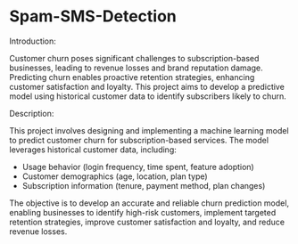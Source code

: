 # Spam-SMS-Detection
Introduction:

Customer churn poses significant challenges to subscription-based businesses, leading to revenue losses and brand reputation damage. Predicting churn enables proactive retention strategies, enhancing customer satisfaction and loyalty. This project aims to develop a predictive model using historical customer data to identify subscribers likely to churn.

Description:

This project involves designing and implementing a machine learning model to predict customer churn for subscription-based services. The model leverages historical customer data, including:

- Usage behavior (login frequency, time spent, feature adoption)
- Customer demographics (age, location, plan type)
- Subscription information (tenure, payment method, plan changes)

The objective is to develop an accurate and reliable churn prediction model, enabling businesses to identify high-risk customers, implement targeted retention strategies, improve customer satisfaction and loyalty, and reduce revenue losses.
